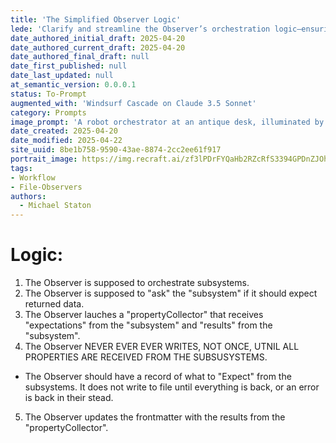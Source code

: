 ```yaml
---
title: 'The Simplified Observer Logic'
lede: 'Clarify and streamline the Observer’s orchestration logic—ensuring every subsystem, expectation, and write operation is perfectly sequenced.'
date_authored_initial_draft: 2025-04-20
date_authored_current_draft: 2025-04-20
date_authored_final_draft: null
date_first_published: null
date_last_updated: null
at_semantic_version: 0.0.0.1
status: To-Prompt
augmented_with: 'Windsurf Cascade on Claude 3.5 Sonnet'
category: Prompts
image_prompt: 'A robot orchestrator at an antique desk, illuminated by candlelight, writing logic diagrams with a quill—surrounded by subsystem blueprints and glowing data flows.'
date_created: 2025-04-20
date_modified: 2025-04-22
site_uuid: 8be1b758-9590-43ae-8874-2cc2ee61f917
portrait_image: https://img.recraft.ai/zf3lPDrFYQaHb2RZcRfS3394GPDnZJOhBeAbqUnqFqY/rs:fit:1024:1820:0/raw:1/plain/abs://external/images/1964ccdb-758a-4f67-85a4-a8779a2bdba9
tags: 
- Workflow
- File-Observers
authors:
  - Michael Staton
---
```


# Logic:

1. The Observer is supposed to orchestrate subsystems. 
2. The Observer is supposed to "ask" the "subsystem" if it should expect returned data.
3. The Observer lauches a "propertyCollector" that receives "expectations" from the "subsystem" and "results" from the "subsystem".
4. The Observer NEVER EVER EVER WRITES, NOT ONCE, UTNIL ALL PROPERTIES ARE RECEIVED FROM THE SUBSUSYSTEMS.
- The Observer should have a record of what to "Expect" from the subsystems.  It does not write to file until everything is back, or an error is back in their stead. 
5. The Observer updates the frontmatter with the results from the "propertyCollector".
